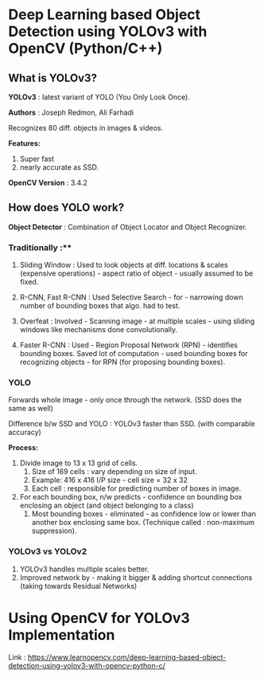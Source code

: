 # Deep Learning based Object Detection using YOLOv3 with OpenCV (Python/C++)

## What is YOLOv3?

**YOLOv3** : latest variant of YOLO (You Only Look Once). 

**Authors** : Joseph Redmon, Ali Farhadi

Recognizes 80 diff. objects in images & videos.

**Features:**

1. Super fast
2. nearly accurate as SSD.

**OpenCV Version** : 3.4.2

## How does YOLO work?

**Object Detector** : Combination of Object Locator and Object Recognizer.

### Traditionally :** 

1. Sliding Window : Used to look objects at diff. locations & scales (expensive
   operations) - aspect ratio of object - usually assumed to be fixed.

2. R-CNN, Fast R-CNN : Used Selective Search - for - narrowing down number of
   bounding boxes that algo. had to test.

3. Overfeat : Involved - Scanning image - at multiple scales - using sliding
   windows like mechanisms done convolutionally. 

4. Faster R-CNN : Used - Region Proposal Network (RPN) - identifies bounding
   boxes. Saved lot of computation - used bounding boxes for recognizing
objects - for RPN (for proposing bounding boxes).

### YOLO

Forwards whole image - only once through the network. (SSD does the same as
well)

Difference b/w SSD and YOLO : YOLOv3 faster than SSD. (with comparable
accuracy)

**Process:**

1. Divide image to 13 x 13 grid of cells.
    1. Size of 169 cells : vary depending on size of input.
    2. Example: 416 x 416 I/P size - cell size = 32 x 32
    3. Each cell : responsible for predicting number of boxes in image.
2. For each bounding box, n/w predicts - confidence on bounding box enclosing
   an object (and object belonging to a class)
    1. Most bounding boxes - eliminated - as confidence low or lower than
       another box enclosing same box. (Technique called : non-maximum
suppression).

### YOLOv3 vs YOLOv2

1. YOLOv3 handles multiple scales better. 
2. Improved network by - making it bigger & adding shortcut connections (taking
   towards Residual Networks)

# Using OpenCV for YOLOv3 Implementation

Link : https://www.learnopencv.com/deep-learning-based-object-detection-using-yolov3-with-opencv-python-c/


